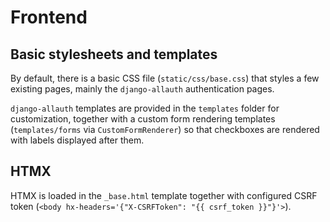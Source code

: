 # Frontend

## Basic stylesheets and templates

By default, there is a basic CSS file (`static/css/base.css`) that styles a few existing pages,
mainly the `django-allauth` authentication pages.

`django-allauth` templates are provided in the `templates` folder for customization, together with a
custom form rendering templates (`templates/forms` via `CustomFormRenderer`) so that checkboxes are
rendered with labels displayed after them.

## HTMX

HTMX is loaded in the `_base.html` template together with configured CSRF token
(`<body hx-headers='{"X-CSRFToken": "{{ csrf_token }}"}'>`).
